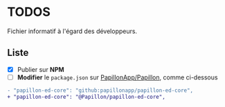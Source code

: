 # TODOS

Fichier informatif à l'égard des développeurs.

## Liste

- [x] Publier sur **NPM**
- [ ] **Modifier** le `package.json` sur [PapillonApp/Papillon](https://github.com/papillonapp/papillon-ed-core), comme ci-dessous
```diff
- "papillon-ed-core": "github:papillonapp/papillon-ed-core",
+ "papillon-ed-core": "@Papillon/papillon-ed-core",
```
